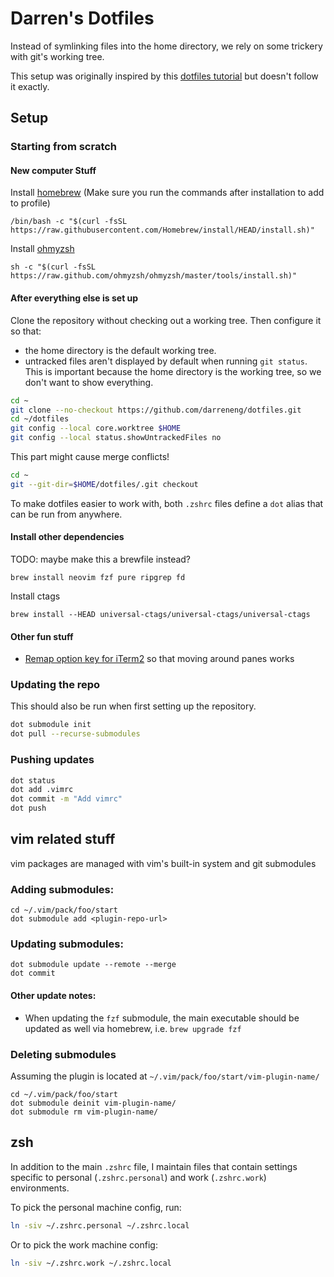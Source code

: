 # Darren's Dotfiles

Instead of symlinking files into the home directory, we rely on some trickery with git's working tree.

This setup was originally inspired by this [dotfiles tutorial](https://www.atlassian.com/git/tutorials/dotfiles) but doesn't follow it exactly.

## Setup

### Starting from scratch

#### New computer Stuff

Install [homebrew](https://brew.sh/) (Make sure you run the commands after installation to add to profile)

```
/bin/bash -c "$(curl -fsSL https://raw.githubusercontent.com/Homebrew/install/HEAD/install.sh)"
```

Install [ohmyzsh](https://github.com/ohmyzsh/ohmyzsh)

```
sh -c "$(curl -fsSL https://raw.github.com/ohmyzsh/ohmyzsh/master/tools/install.sh)"
```

#### After everything else is set up

Clone the repository without checking out a working tree. Then configure it so that:

- the home directory is the default working tree.
- untracked files aren't displayed by default when running `git status`. This is important because the home directory is the working tree, so we don't want to show everything.

```sh
cd ~
git clone --no-checkout https://github.com/darreneng/dotfiles.git
cd ~/dotfiles
git config --local core.worktree $HOME
git config --local status.showUntrackedFiles no
```

This part might cause merge conflicts!

```sh
cd ~
git --git-dir=$HOME/dotfiles/.git checkout
```

To make dotfiles easier to work with, both `.zshrc` files define a `dot` alias that can be run from anywhere.

#### Install other dependencies

TODO: maybe make this a brewfile instead?
```
brew install neovim fzf pure ripgrep fd
```

Install ctags
```
brew install --HEAD universal-ctags/universal-ctags/universal-ctags
```

#### Other fun stuff

- [Remap option key for iTerm2](https://iterm2.com/faq.html) so that moving around panes works

### Updating the repo

This should also be run when first setting up the repository.

```sh
dot submodule init
dot pull --recurse-submodules
```

### Pushing updates

```sh
dot status
dot add .vimrc
dot commit -m "Add vimrc"
dot push
```

## vim related stuff

vim packages are managed with vim's built-in system and git submodules

### Adding submodules:

```
cd ~/.vim/pack/foo/start
dot submodule add <plugin-repo-url>
```

### Updating submodules:

```
dot submodule update --remote --merge
dot commit
```

#### Other update notes:

- When updating the `fzf` submodule, the main executable should be updated as well via homebrew, i.e. `brew upgrade fzf`

### Deleting submodules

Assuming the plugin is located at `~/.vim/pack/foo/start/vim-plugin-name/`

```
cd ~/.vim/pack/foo/start
dot submodule deinit vim-plugin-name/
dot submodule rm vim-plugin-name/
```

## zsh

In addition to the main `.zshrc` file, I maintain files that contain settings specific to personal (`.zshrc.personal`) and work (`.zshrc.work`) environments.

To pick the personal machine config, run:
```sh
ln -siv ~/.zshrc.personal ~/.zshrc.local
```

Or to pick the work machine config:
```sh
ln -siv ~/.zshrc.work ~/.zshrc.local
```

